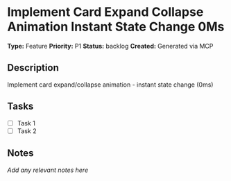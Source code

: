 # Implement Card Expand Collapse Animation Instant State Change 0Ms

**Type:** Feature
**Priority:** P1
**Status:** backlog
**Created:** Generated via MCP

## Description
Implement card expand/collapse animation - instant state change (0ms)

## Tasks
- [ ] Task 1
- [ ] Task 2

## Notes
*Add any relevant notes here*
